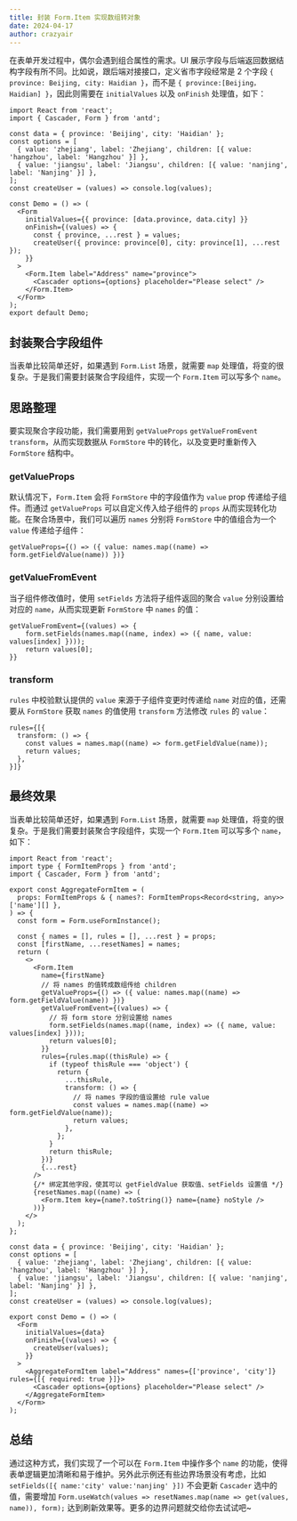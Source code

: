 ```yaml
---
title: 封装 Form.Item 实现数组转对象
date: 2024-04-17
author: crazyair
---
```


在表单开发过程中，偶尔会遇到组合属性的需求。UI 展示字段与后端返回数据结构字段有所不同。比如说，跟后端对接接口，定义省市字段经常是 2 个字段 `{ province: Beijing, city: Haidian }`，而不是 `{ province:[Beijing，Haidian] }`，因此则需要在 `initialValues` 以及 `onFinish` 处理值，如下：

```tsx
import React from 'react';
import { Cascader, Form } from 'antd';

const data = { province: 'Beijing', city: 'Haidian' };
const options = [
  { value: 'zhejiang', label: 'Zhejiang', children: [{ value: 'hangzhou', label: 'Hangzhou' }] },
  { value: 'jiangsu', label: 'Jiangsu', children: [{ value: 'nanjing', label: 'Nanjing' }] },
];
const createUser = (values) => console.log(values);

const Demo = () => (
  <Form
    initialValues={{ province: [data.province, data.city] }}
    onFinish={(values) => {
      const { province, ...rest } = values;
      createUser({ province: province[0], city: province[1], ...rest });
    }}
  >
    <Form.Item label="Address" name="province">
      <Cascader options={options} placeholder="Please select" />
    </Form.Item>
  </Form>
);
export default Demo;
```

## 封装聚合字段组件

当表单比较简单还好，如果遇到 `Form.List` 场景，就需要 `map` 处理值，将变的很复杂。于是我们需要封装聚合字段组件，实现一个 `Form.Item` 可以写多个 `name`。

## 思路整理

要实现聚合字段功能，我们需要用到 `getValueProps` `getValueFromEvent` `transform`，从而实现数据从 `FormStore` 中的转化，以及变更时重新传入 `FormStore` 结构中。

### getValueProps

默认情况下，`Form.Item` 会将 `FormStore` 中的字段值作为 `value` prop 传递给子组件。而通过 `getValueProps` 可以自定义传入给子组件的 `props` 从而实现转化功能。在聚合场景中，我们可以遍历 `names` 分别将 `FormStore` 中的值组合为一个 `value` 传递给子组件：

```tsx
getValueProps={() => ({ value: names.map((name) => form.getFieldValue(name)) })}
```

### getValueFromEvent

当子组件修改值时，使用 `setFields` 方法将子组件返回的聚合 `value` 分别设置给对应的 `name`，从而实现更新 `FormStore` 中 `names` 的值：

```tsx
getValueFromEvent={(values) => {
    form.setFields(names.map((name, index) => ({ name, value: values[index] })));
    return values[0];
}}
```

### transform

`rules` 中校验默认提供的 `value` 来源于子组件变更时传递给 `name` 对应的值，还需要从 `FormStore` 获取 `names` 的值使用 `transform` 方法修改 `rules` 的 `value`：

```tsx
rules={[{
  transform: () => {
    const values = names.map((name) => form.getFieldValue(name));
    return values;
  },
}]}
```

## 最终效果

当表单比较简单还好，如果遇到 `Form.List` 场景，就需要 `map` 处理值，将变的很复杂。于是我们需要封装聚合字段组件，实现一个 `Form.Item` 可以写多个 `name`，如下：

```tsx
import React from 'react';
import type { FormItemProps } from 'antd';
import { Cascader, Form } from 'antd';

export const AggregateFormItem = (
  props: FormItemProps & { names?: FormItemProps<Record<string, any>>['name'][] },
) => {
  const form = Form.useFormInstance();

  const { names = [], rules = [], ...rest } = props;
  const [firstName, ...resetNames] = names;
  return (
    <>
      <Form.Item
        name={firstName}
        // 将 names 的值转成数组传给 children
        getValueProps={() => ({ value: names.map((name) => form.getFieldValue(name)) })}
        getValueFromEvent={(values) => {
          // 将 form store 分别设置给 names
          form.setFields(names.map((name, index) => ({ name, value: values[index] })));
          return values[0];
        }}
        rules={rules.map((thisRule) => {
          if (typeof thisRule === 'object') {
            return {
              ...thisRule,
              transform: () => {
                // 将 names 字段的值设置给 rule value
                const values = names.map((name) => form.getFieldValue(name));
                return values;
              },
            };
          }
          return thisRule;
        })}
        {...rest}
      />
      {/* 绑定其他字段，使其可以 getFieldValue 获取值、setFields 设置值 */}
      {resetNames.map((name) => (
        <Form.Item key={name?.toString()} name={name} noStyle />
      ))}
    </>
  );
};

const data = { province: 'Beijing', city: 'Haidian' };
const options = [
  { value: 'zhejiang', label: 'Zhejiang', children: [{ value: 'hangzhou', label: 'Hangzhou' }] },
  { value: 'jiangsu', label: 'Jiangsu', children: [{ value: 'nanjing', label: 'Nanjing' }] },
];
const createUser = (values) => console.log(values);

export const Demo = () => (
  <Form
    initialValues={data}
    onFinish={(values) => {
      createUser(values);
    }}
  >
    <AggregateFormItem label="Address" names={['province', 'city']} rules={[{ required: true }]}>
      <Cascader options={options} placeholder="Please select" />
    </AggregateFormItem>
  </Form>
);
```

## 总结

通过这种方式，我们实现了一个可以在 `Form.Item` 中操作多个 `name` 的功能，使得表单逻辑更加清晰和易于维护。另外此示例还有些边界场景没有考虑，比如 `setFields([{ name:'city' value:'nanjing' }])` 不会更新 `Cascader` 选中的值，需要增加 `Form.useWatch(values => resetNames.map(name => get(values, name)), form);` 达到刷新效果等。更多的边界问题就交给你去试试吧~
